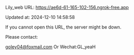 Lily_web URL: https://ae6d-61-165-102-156.ngrok-free.app

Updated at: 2024-12-10 14:58:58

If you cannot open this URL, the server might be down.

Please contact: 

goley04@foxmail.com Or Wechat:GL_yeaH